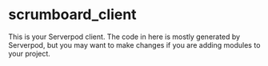 # scrumboard_client

This is your Serverpod client. The code in here is mostly generated by
Serverpod, but you may want to make changes if you are adding modules to your
project.
